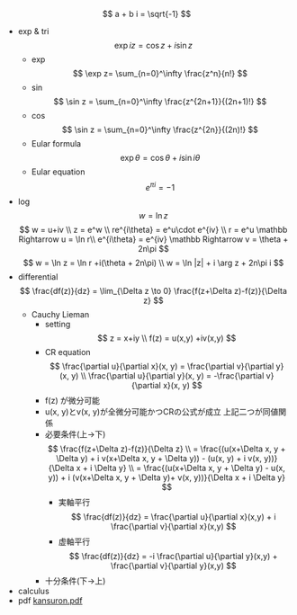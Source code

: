 $$
a + b
i = \sqrt{-1}
$$
- exp & tri
    $$
    \exp iz = \cos z + i\sin z
    $$
    - exp
        $$
        \exp z= \sum_{n=0}^\infty \frac{z^n}{n!}
        $$
    - sin
        $$
        \sin z = \sum_{n=0}^\infty \frac{z^{2n+1}}{(2n+1)!}
        $$
    - cos
        $$
        \sin z = \sum_{n=0}^\infty \frac{z^{2n}}{(2n)!}
        $$
    - Eular formula
        $$
        \exp \theta = \cos \theta + i\sin i\theta
        $$
    - Eular equation
        $$
        e^{\pi i} = -1
        $$
- log
    $$
    w = \ln z
    $$
    $$
    w = u+iv \\
    z = e^w \\
    re^{i\theta} = e^u\cdot e^{iv} \\
    r = e^u \mathbb Rightarrow u = \ln r\\
    e^{i\theta} = e^{iv} \mathbb Rightarrow v = \theta + 2n\pi
    $$
    $$
    w = \ln z = \ln r +i(\theta + 2n\pi) \\
    w = \ln |z| + i \arg z + 2n\pi i
    $$
- differential
    $$
    \frac{df(z)}{dz} = \lim_{\Delta z \to 0} \frac{f(z+\Delta z)-f(z)}{\Delta z}
    $$
    - Cauchy Lieman
        - setting
            $$
            z = x+iy \\
            f(z) = u(x,y) +iv(x,y)
            $$
        - CR equation
            $$
            \frac{\partial u}{\partial x}(x, y) = \frac{\partial v}{\partial y}(x, y) \\
            \frac{\partial u}{\partial y}(x, y) = -\frac{\partial v}{\partial x}(x, y)
            $$
        - f(z) が微分可能
        - u(x, y)とv(x, y)が全微分可能かつCRの公式が成立
        上記二つが同値関係
        - 必要条件(上→下)
            $$
            \frac{f(z+\Delta z)-f(z)}{\Delta z} \\ = \frac{(u(x+\Delta x, y + \Delta y) + i v(x+\Delta x, y + \Delta y)) - (u(x, y) + i v(x, y))}{\Delta x + i \Delta y}
            \\ = \frac{(u(x+\Delta x, y + \Delta y) - u(x, y)) + i (v(x+\Delta x, y + \Delta y)+ v(x, y))}{\Delta x + i \Delta y}
            $$
            - 実軸平行
                $$
                \frac{df(z)}{dz} = \frac{\partial u}{\partial x}(x,y) + i \frac{\partial v}{\partial x}(x,y)
                $$
            - 虚軸平行
                $$
                \frac{df(z)}{dz} = -i \frac{\partial u}{\partial y}(x,y) + \frac{\partial v}{\partial y}(x,y)
                $$
        - 十分条件(下→上)
- calculus
- pdf
    [kansuron.pdf](kansuron.pdf)